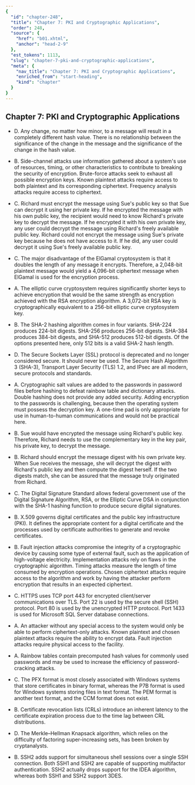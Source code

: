 ```yaml
---
{
  "id": "chapter-248",
  "title": "Chapter 7: PKI and Cryptographic Applications",
  "order": 248,
  "source": {
    "href": "b01.xhtml",
    "anchor": "head-2-9"
  },
  "est_tokens": 1113,
  "slug": "chapter-7-pki-and-cryptographic-applications",
  "meta": {
    "nav_title": "Chapter 7: PKI and Cryptographic Applications",
    "enriched_from": "start-heading",
    "kind": "chapter"
  }
}
---
```

## Chapter 7: PKI and Cryptographic Applications

- D. Any change, no matter how minor, to a message will result in a completely different hash value. There is no relationship between the significance of the change in the message and the significance of the change in the hash value.

- B. Side-channel attacks use information gathered about a system's use of resources, timing, or other characteristics to contribute to breaking the security of encryption. Brute-force attacks seek to exhaust all possible encryption keys. Known plaintext attacks require access to both plaintext and its corresponding ciphertext. Frequency analysis attacks require access to ciphertext.

- C. Richard must encrypt the message using Sue's public key so that Sue can decrypt it using her private key. If he encrypted the message with his own public key, the recipient would need to know Richard's private key to decrypt the message. If he encrypted it with his own private key, any user could decrypt the message using Richard's freely available public key. Richard could not encrypt the message using Sue's private key because he does not have access to it. If he did, any user could decrypt it using Sue's freely available public key.

- C. The major disadvantage of the ElGamal cryptosystem is that it doubles the length of any message it encrypts. Therefore, a 2,048-bit plaintext message would yield a 4,096-bit ciphertext message when ElGamal is used for the encryption process.

- A. The elliptic curve cryptosystem requires significantly shorter keys to achieve encryption that would be the same strength as encryption achieved with the RSA encryption algorithm. A 3,072-bit RSA key is cryptographically equivalent to a 256-bit elliptic curve cryptosystem key.

- B. The SHA-2 hashing algorithm comes in four variants. SHA-224 produces 224-bit digests. SHA-256 produces 256-bit digests. SHA-384 produces 384-bit digests, and SHA-512 produces 512-bit digests. Of the options presented here, only 512 bits is a valid SHA-2 hash length.

- D. The Secure Sockets Layer (SSL) protocol is deprecated and no longer considered secure. It should never be used. The Secure Hash Algorithm 3 (SHA-3), Transport Layer Security (TLS) 1.2, and IPsec are all modern, secure protocols and standards.

- A. Cryptographic salt values are added to the passwords in password files before hashing to defeat rainbow table and dictionary attacks. Double hashing does not provide any added security. Adding encryption to the passwords is challenging, because then the operating system must possess the decryption key. A one-time pad is only appropriate for use in human-to-human communications and would not be practical here.

- B. Sue would have encrypted the message using Richard's public key. Therefore, Richard needs to use the complementary key in the key pair, his private key, to decrypt the message.

- B. Richard should encrypt the message digest with his own private key. When Sue receives the message, she will decrypt the digest with Richard's public key and then compute the digest herself. If the two digests match, she can be assured that the message truly originated from Richard.

- C. The Digital Signature Standard allows federal government use of the Digital Signature Algorithm, RSA, or the Elliptic Curve DSA in conjunction with the SHA-1 hashing function to produce secure digital signatures.

- B. X.509 governs digital certificates and the public key infrastructure (PKI). It defines the appropriate content for a digital certificate and the processes used by certificate authorities to generate and revoke certificates.

- B. Fault injection attacks compromise the integrity of a cryptographic device by causing some type of external fault, such as the application of high-voltage electricity. Implementation attacks rely on flaws in the cryptographic algorithm. Timing attacks measure the length of time consumed by encryption operations. Chosen ciphertext attacks require access to the algorithm and work by having the attacker perform encryption that results in an expected ciphertext.

- C. HTTPS uses TCP port 443 for encrypted client/server communications over TLS. Port 22 is used by the secure shell (SSH) protocol. Port 80 is used by the unencrypted HTTP protocol. Port 1433 is used for Microsoft SQL Server database connections.

- A. An attacker without any special access to the system would only be able to perform ciphertext-only attacks. Known plaintext and chosen plaintext attacks require the ability to encrypt data. Fault injection attacks require physical access to the facility.

- A. Rainbow tables contain precomputed hash values for commonly used passwords and may be used to increase the efficiency of password-cracking attacks.

- C. The PFX format is most closely associated with Windows systems that store certificates in binary format, whereas the P7B format is used for Windows systems storing files in text format. The PEM format is another text format, and the CCM format does not exist.

- B. Certificate revocation lists (CRLs) introduce an inherent latency to the certificate expiration process due to the time lag between CRL distributions.

- D. The Merkle–Hellman Knapsack algorithm, which relies on the difficulty of factoring super-increasing sets, has been broken by cryptanalysts.

- B. SSH2 adds support for simultaneous shell sessions over a single SSH connection. Both SSH1 and SSH2 are capable of supporting multifactor authentication. SSH2 actually drops support for the IDEA algorithm, whereas both SSH1 and SSH2 support 3DES.
